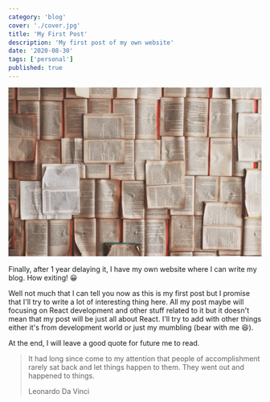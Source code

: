 ```yaml
---
category: 'blog'
cover: './cover.jpg'
title: 'My First Post'
description: 'My first post of my own website'
date: '2020-08-30'
tags: ['personal']
published: true
---
```


![Photo by Patrick Tomasso on Unsplash](./cover.jpg 'Photo by Patrick Tomasso on Unsplash')

Finally, after 1 year delaying it, I have my own website where I can write my blog. How exiting! 😀

Well not much that I can tell you now as this is my first post but I promise that I'll try to write a lot of interesting thing here. All my post maybe will focusing on React development and other stuff related to it but it doesn't mean that my post will be just all about React. I'll try to add with other things either it's from development world or just my mumbling (bear with me 😆).

At the end, I will leave a good quote for future me to read.

> It had long since come to my attention that people of accomplishment rarely sat back and let things happen to them. They went out and happened to things.
>
> Leonardo Da Vinci
